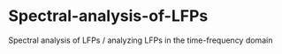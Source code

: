 # Spectral-analysis-of-LFPs
Spectral analysis of LFPs / analyzing LFPs in the time-frequency domain
